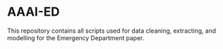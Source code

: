 # AAAI-ED
This repository contains all scripts used for data cleaning, extracting, and modelling for the Emergency Department paper.
